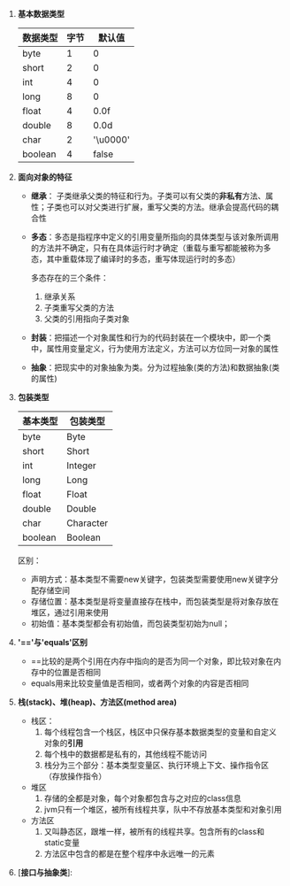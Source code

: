 1. **基本数据类型**

   | 数据类型 | 字节 | 默认值   |
   | -------- | ---- | -------- |
   | byte     | 1    | 0        |
   | short    | 2    | 0        |
   | int      | 4    | 0        |
   | long     | 8    | 0        |
   | float    | 4    | 0.0f     |
   | double   | 8    | 0.0d     |
   | char     | 2    | '\u0000' |
   | boolean  | 4    | false    |

2. **面向对象的特征**

   - **继承**： 子类继承父类的特征和行为。子类可以有父类的**非私有**方法、属性；子类也可以对父类进行扩展，重写父类的方法。继承会提高代码的耦合性

   - **多态**：多态是指程序中定义的引用变量所指向的具体类型与该对象所调用的方法并不确定，只有在具体运行时才确定（重载与重写都能被称为多态，其中重载体现了编译时的多态，重写体现运行时的多态）

     多态存在的三个条件：

     1. 继承关系
     2. 子类重写父类的方法
     3. 父类的引用指向子类对象

   - **封装**：把描述一个对象属性和行为的代码封装在一个模块中，即一个类中，属性用变量定义，行为使用方法定义，方法可以方位同一对象的属性

   - **抽象**：把现实中的对象抽象为类。分为过程抽象(类的方法)和数据抽象(类的属性)

3. **包装类型**

   | 基本类型 | 包装类型  |
   | -------- | --------- |
   | byte     | Byte      |
   | short    | Short     |
   | int      | Integer   |
   | long     | Long      |
   | float    | Float     |
   | double   | Double    |
   | char     | Character |
   | boolean  | Boolean   |

   区别：

   - 声明方式：基本类型不需要new关键字，包装类型需要使用new关键字分配存储空间
   - 存储位置：基本类型是将变量直接存在栈中，而包装类型是将对象存放在堆区，通过引用来使用
   - 初始值：基本类型都会有初始值，而包装类型初始为null；

4. **'=='与'equals'区别**

   - ==比较的是两个引用在内存中指向的是否为同一个对象，即比较对象在内存中的位置是否相同
   - equals用来比较变量值是否相同，或者两个对象的内容是否相同

5. **栈(stack)、堆(heap)、方法区(method area)**

   - 栈区：
     1. 每个线程包含一个栈区，栈区中只保存基本数据类型的变量和自定义对象的**引用**
     2. 每个栈中的数据都是私有的，其他线程不能访问
     3. 栈分为三个部分：基本类型变量区、执行环境上下文、操作指令区（存放操作指令）
   - 堆区
     1. 存储的全都是对象，每个对象都包含与之对应的class信息
     2. jvm只有一个堆区，被所有线程共享，队中不存放基本类型和对象引用
   - 方法区
     1. 又叫静态区，跟堆一样，被所有的线程共享。包含所有的class和static变量
     2. 方法区中包含的都是在整个程序中永远唯一的元素

6. [**接口与抽象类**]: 

   

